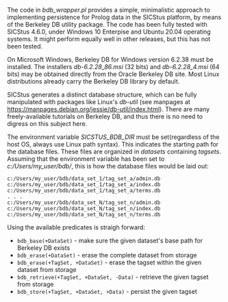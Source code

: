 The code in *bdb_wrapper.pl* provides a simple, minimalistic approach to implementing persistence for Prolog data in the SICStus platform, by means of the Berkeley DB utility package. The code has been fully tested with SICStus 4.6.0, under Windows 10 Enterpise and Ubuntu 20.04 operating systems. It might perform equally well in other releases, but this has not been tested.

On Microsoft Windows, Berkeley DB for Windows version 6.2.38 must be installed. The installers *db-6.2.28_86.msi* (32 bits) and *db-6.2.28_4.msi* (64 bits) may be obtained directly from the Oracle Berkeley DB site. Most Linux distributions already carry the Berkeley DB library by default. 

SICStus generates a distinct database structure, which can be fully manipulated with packages like Linux's *db-util* (see manpages at https://manpages.debian.org/jessie/db-util/index.html). There are many freely-available tutorials on Berkeley DB, and thus there is no need to digress on this subject here.

The environment variable *SICSTUS_BDB_DIR* must be set(regardless of the host OS, always use Linux path syntax). This indicates the starting path for the database files. These files are organized in *datasets* containing *tagsets*. Assuming that the environment variable has been set to *c:/Users/my_user/bdb/*, this is how the database files would be laid out:

`c:/Users/my_user/bdb/data_set_1/tag_set_a/admin.db`  
`c:/Users/my_user/bdb/data_set_1/tag_set_a/index.db`  
`c:/Users/my_user/bdb/data_set_1/tag_set_a/terms.db`  
`. . .`  
`c:/Users/my_user/bdb/data_set_N/tag_set_n/admin.db`  
`c:/Users/my_user/bdb/data_set_N/tag_set_n/index.db`  
`c:/Users/my_user/bdb/data_set_N/tag_set_n/terms.db`  

Using the available predicates is straigh forward:

- `bdb_base(+DataSet)` - make sure the given dataset's base path for Berkeley DB exists  
- `bdb_erase(+DataSet)` - erase the complete dataset from storage  
- `bdb_erase(+TagSet, +DataSet)` - erase the tagset within the given dataset from storage  
- `bdb_retrieve(+TagSet, +DataSet, -Data)` - retrieve the given tagset from storage  
- `bdb_store(+TagSet, +DataSet, +Data)` - persist the given tagset  
